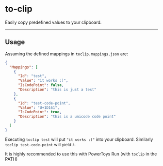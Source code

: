 # to-clip
Easily copy predefined values to your clipboard.

---

## Usage

Assuming the defined mappings in `toclip.mappings.json` are:

```json
{
  "Mappings": [
    {
      "Id": "test",
      "Value": "it works :)",
      "IsCodePoint": false,
      "Description": "this is just a test"
    },
    {
      "Id": "test-code-point",
      "Value": "U+1D161",
      "IsCodePoint": true,
      "Description": "this is a unicode code point"
    }
  ]
}
```

Executing `toclip test` will put `"it works :)"` into your clipboard. Similarly `toclip test-code-point` will yield `𝅘𝅥𝅯`.

It is highly recommended to use this with PowerToys Run (with `toclip` in the PATH)
